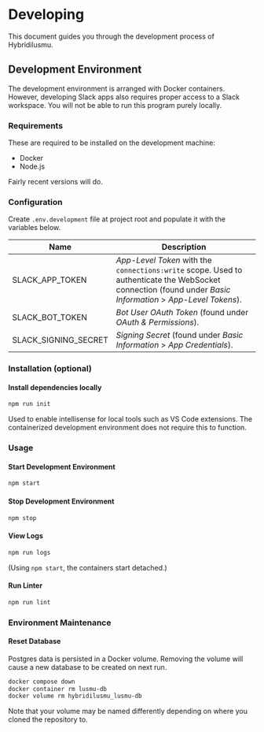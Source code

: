 # Developing

This document guides you through the development process of Hybridilusmu.

## Development Environment

The development environment is arranged with Docker containers. However, developing Slack apps also requires proper access to a Slack workspace. You will not be able to run this program purely locally.

### Requirements

These are required to be installed on the development machine:

- Docker
- Node.js

Fairly recent versions will do.

### Configuration

Create `.env.development` file at project root and populate it with the variables below.

| Name                 | Description                                                                                                                                                 |
| -------------------- | ----------------------------------------------------------------------------------------------------------------------------------------------------------- |
| SLACK_APP_TOKEN      | _App-Level Token_ with the `connections:write` scope. Used to authenticate the WebSocket connection (found under _Basic Information_ > _App-Level Tokens_). |
| SLACK_BOT_TOKEN      | _Bot User OAuth Token_ (found under _OAuth & Permissions_).                                                                                                 |
| SLACK_SIGNING_SECRET | _Signing Secret_ (found under _Basic Information_ > _App Credentials_).                                                                                     |

### Installation (optional)

#### Install dependencies locally

```bash
npm run init
```

Used to enable intellisense for local tools such as VS Code extensions. The containerized development environment does not require this to function.

### Usage

#### Start Development Environment

```bash
npm start
```

#### Stop Development Environment

```bash
npm stop
```

#### View Logs

```bash
npm run logs
```

(Using `npm start`, the containers start detached.)

#### Run Linter

```bash
npm run lint
```

### Environment Maintenance

#### Reset Database

Postgres data is persisted in a Docker volume. Removing the volume will cause a new database to be created on next run.

```bash
docker compose down
docker container rm lusmu-db
docker volume rm hybridilusmu_lusmu-db
```

Note that your volume may be named differently depending on where you cloned the repository to.

